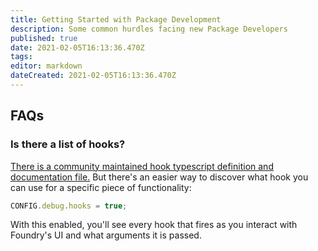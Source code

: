 ```yaml
---
title: Getting Started with Package Development
description: Some common hurdles facing new Package Developers
published: true
date: 2021-02-05T16:13:36.470Z
tags: 
editor: markdown
dateCreated: 2021-02-05T16:13:36.470Z
---
```


## FAQs

### Is there a list of hooks?

[There is a community maintained hook typescript definition and documentation file.](https://github.com/League-of-Foundry-Developers/foundry-vtt-types/blob/foundry-0.7.9/types/core/hooks.d.ts) But there's an easier way to discover what hook you can use for a specific piece of functionality:

```js
CONFIG.debug.hooks = true;
```

With this enabled, you'll see every hook that fires as you interact with Foundry's UI and what arguments it is passed.